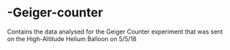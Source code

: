 # -Geiger-counter
Contains the data analysed for the Geiger Counter experiment that was sent on the High-Altitude Helium Balloon on 5/5/18

